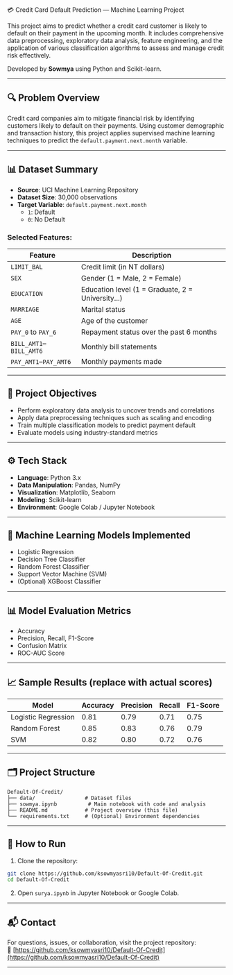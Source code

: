  💳 Credit Card Default Prediction — Machine Learning Project

This project aims to predict whether a credit card customer is likely to default on their payment in the upcoming month. It includes comprehensive data preprocessing, exploratory data analysis, feature engineering, and the application of various classification algorithms to assess and manage credit risk effectively.

Developed by **Sowmya** using Python and Scikit-learn.

---

## 🔍 Problem Overview

Credit card companies aim to mitigate financial risk by identifying customers likely to default on their payments. Using customer demographic and transaction history, this project applies supervised machine learning techniques to predict the `default.payment.next.month` variable.

---

## 📊 Dataset Summary

- **Source**: UCI Machine Learning Repository  
- **Dataset Size**: 30,000 observations  
- **Target Variable**: `default.payment.next.month`  
  - `1`: Default  
  - `0`: No Default

### Selected Features:

| Feature         | Description                                       |
|-----------------|---------------------------------------------------|
| `LIMIT_BAL`     | Credit limit (in NT dollars)                      |
| `SEX`           | Gender (1 = Male, 2 = Female)                     |
| `EDUCATION`     | Education level (1 = Graduate, 2 = University...) |
| `MARRIAGE`      | Marital status                                    |
| `AGE`           | Age of the customer                               |
| `PAY_0` to `PAY_6` | Repayment status over the past 6 months       |
| `BILL_AMT1`–`BILL_AMT6` | Monthly bill statements                |
| `PAY_AMT1`–`PAY_AMT6`   | Monthly payments made                   |

---

## 🎯 Project Objectives

- Perform exploratory data analysis to uncover trends and correlations
- Apply data preprocessing techniques such as scaling and encoding
- Train multiple classification models to predict payment default
- Evaluate models using industry-standard metrics

---

## ⚙️ Tech Stack

- **Language**: Python 3.x  
- **Data Manipulation**: Pandas, NumPy  
- **Visualization**: Matplotlib, Seaborn  
- **Modeling**: Scikit-learn  
- **Environment**: Google Colab / Jupyter Notebook  

---

## 🤖 Machine Learning Models Implemented

- Logistic Regression  
- Decision Tree Classifier  
- Random Forest Classifier  
- Support Vector Machine (SVM)  
- (Optional) XGBoost Classifier

---

## 📊 Model Evaluation Metrics

- Accuracy  
- Precision, Recall, F1-Score  
- Confusion Matrix  
- ROC-AUC Score  

---

## 📈 Sample Results (replace with actual scores)

| Model               | Accuracy | Precision | Recall | F1-Score |
|---------------------|----------|-----------|--------|----------|
| Logistic Regression | 0.81     | 0.79      | 0.71   | 0.75     |
| Random Forest       | 0.85     | 0.83      | 0.76   | 0.79     |
| SVM                 | 0.82     | 0.80      | 0.72   | 0.76     |

---

## 🗂️ Project Structure

```
Default-Of-Credit/
├── data/                # Dataset files
├── sowmya.ipynb          # Main notebook with code and analysis
├── README.md            # Project overview (this file)
└── requirements.txt     # (Optional) Environment dependencies
```

---

## 🚀 How to Run

1. Clone the repository:

```bash
git clone https://github.com/ksowmyasri10/Default-Of-Credit.git
cd Default-Of-Credit
```

2. Open `surya.ipynb` in Jupyter Notebook or Google Colab.

---

## 📬 Contact

For questions, issues, or collaboration, visit the project repository:  
🔗 [https://github.com/ksowmyasri10/Default-Of-Credit](https://github.com/ksowmyasri10/Default-Of-Credit)

---
